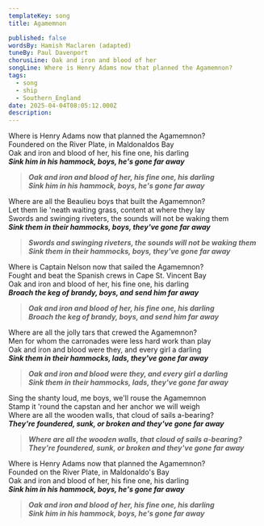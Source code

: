 ```yaml
---
templateKey: song
title: Agamemnon

published: false
wordsBy: Hamish Maclaren (adapted)
tuneBy: Paul Davenport
chorusLine: Oak and iron and blood of her
songLine: Where is Henry Adams now that planned the Agamemnon?
tags:
  - song
  - ship
  - Southern_England
date: 2025-04-04T08:05:12.000Z
description: 
---
```

Where is Henry Adams now that planned the Agamemnon?\
Foundered on the River Plate, in Maldonaldos Bay\
Oak and iron and blood of her, his fine one, his darling\
***Sink him in his hammock, boys, he's gone far away***

>***Oak and iron and blood of her, his fine one, his darling\
Sink him in his hammock, boys, he's gone far away***

Where are all the Beaulieu boys that built the Agamemnon?\
Let them lie 'neath waiting grass, content at where they lay\
Swords and swinging riveters, the sounds will not be waking them\
***Sink them in their hammocks, boys, thеy've gone far away***

>***Swords and swinging rivetеrs, the sounds will not be waking them\
Sink them in their hammocks, boys, they've gone far away***

Where is Captain Nelson now that sailed the Agamemnon?\
Fought and beat the Spanish crews in Cape St. Vincent Bay\
Oak and iron and blood of her, his fine one, his darling\
***Broach the keg of brandy, boys, and send him far away***

>***Oak and iron and blood of her, his fine one, his darling\
Broach the keg of brandy, boys, and send him far away***

Where are all the jolly tars that crewed the Agamemnon?\
Men for whom the carronades were less hard work than play\
Oak and iron and blood were they, and every girl a darling\
***Sink them in their hammocks, lads, they've gone far away***

>***Oak and iron and blood were they, and every girl a darling\
Sink them in their hammocks, lads, they've gone far away***

Sing the shanty loud, me boys, we'll rouse the Agamemnon\
Stamp it 'round the capstan and her anchor we will weigh\
Where are all the wooden walls, that cloud of sails a-bearing?\
***They're foundered, sunk, or broken and they've gone far away***

>***Where are all the wooden walls, that cloud of sails a-bearing?\
They're foundered, sunk, or broken and they've gone far away***

Where is Henry Adams now that planned the Agamemnon?\
Founded on the River Plate, in Maldonaldo's Bay\
Oak and iron and blood of her, his fine one, his darling\
***Sink him in his hammock, boys, he's gone far away***

>***Oak and iron and blood of her, his fine one, his darling\
Sink him in his hammock, boys, he's gone far away***
